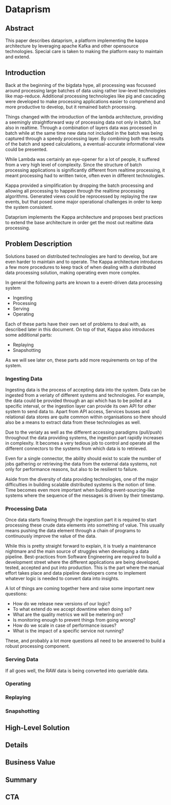 # Dataprism

## Abstract

This paper describes dataprism, a platform implementing the kappa architecture by leveraging apache Kafka and other opensource technologies. Special care is taken to making the platform easy to maintain and extend.

## Introduction

Back at the beginning of the bigdata hype, all processing was focussed around processing large batches of data using rather low-level technologies like map-reduce. Additional processing technologies like pig and cascading were developed to make processing applications easier to comprehend and more productive to develop, but it remained batch processing. 

Things changed with the introduction of the lambda architecture, providing a seemingly straightforward way of processing data not only in batch, but also in realtime. Through a combination of layers data was processed in batch while at the same time new data not included in the batch was being captured through a speedy processing layer. By combining both the results of the batch and speed calculations, a eventual-accurate informational view could be presented.

While Lambda was certainly an eye-opener for a lot of people, it suffered from a very high level of complexity. Since the structure of batch processing applications is significantly different from realtime processing, it meant processing had to written twice, often even in different technologies.

Kappa provided a simplification by dropping the batch processing and allowing all processing to happen through the realtime processing algorithms. Generated views could be reprocessed by replaying the raw events, but that posed some major operational challenges in order to keep the system consistent.

Dataprism implements the Kappa architecture and proposes best practices to extend the base architecture in order get the most out realtime data processing.

## Problem Description

Solutions based on distributed technologies are hard to develop, but are even harder to maintain and to operate. The Kappa architecture introduces a few more procedures to keep track of when dealing with a distributed data processing solution, making operating even more complex.

In general the following parts are known to a event-driven data processing system

- Ingesting
- Processing
- Serving
- Operating

Each of these parts have their own set of problems to deal with, as described later in this document. On top  of that, Kappa also introduces some additional parts:

- Replaying
- Snapshotting

As we will see later on, these parts add more requirements on top of the system.

### Ingesting Data

Ingesting data is the process of accepting data into the system. Data can be ingested from a veriaty of different systems and technologies. For example, the data could be provided through an api which has to be polled at a specific interval, or the ingestion layer can provide its own API for other system to send data to. Apart from API access, Services busses and relational data stores are quite common within organisations so there should also be a means to extract data from these technologies as well.

Due to the veriaty as well as the different accessing paradigms (pull/push) throughout the data providing systems, the ingestion part rapidly increases in complexity. It becomes a very tedious job to control and operate all the different connectors to the systems from which data is to retrieved.

Even for a single connector, the ability should exist to scale the number of jobs gathering or retrieving the data from the external data systems, not only for performance reasons, but also to be resilient to failure. 

Aside from the diversity of data providing technologies, one of the major difficulties in building scalable distributed systems is the notion of time. Time becomes even more important when building event-sourcing-like systems where the sequence of the messages is driven by their timestamp.

### Processing Data

Once data starts flowing through the ingestion part it is required to start processing these crude data elements into something of value. This usually means pushing the data element through a chain of programs to continuously improve the value of the data. 

While this is pretty straight forward to explain, it is truely a maintenance nightmare and the main source of struggles when developing a data pipeline. Best-practices from Software Engineering are required to build a development street where the different applications are being developed, tested, accepted and put into production. This is the part where the manual effort takes place and data pipeline developers come to implement whatever logic is needed to convert data into insights.

A lot of things are coming together here and raise some important new questions:

- How do we release new versions of our logic?
- To what extend do we accept downtime when doing so?
- What are the quality metrics we will be metering on?
- Is monitoring enough to prevent things from going wrong?
- How do we scale in case of performance issues?
- What is the impact of a specific service not running?

These, and probably a lot more questions all need to be answered to build a robust processing component.

### Serving Data

If all goes well, the RAW data is being converted into queriable data.

### Operating

### Replaying

### Snapshotting



## High-Level Solution

## Details

## Business Value

## Summary

## CTA